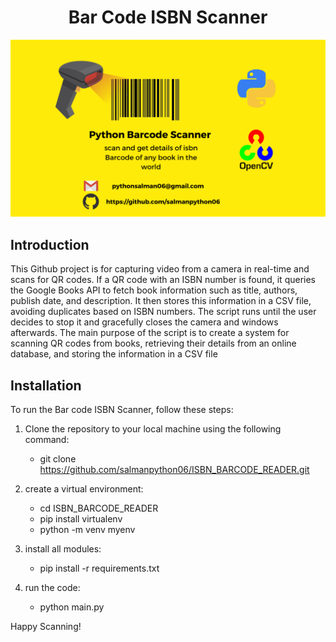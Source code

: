 
<h1 align="center">Bar Code ISBN Scanner</h1>

![QR Code Scanner](https://github.com/salmanmallah/Library-Automation/blob/main/1.png)


## Introduction
This Github project is for capturing video from a camera in real-time and scans for QR codes. If a QR code with an ISBN number is found, it queries the Google Books API to fetch book information such as title, authors, publish date, and description. It then stores this information in a CSV file, avoiding duplicates based on ISBN numbers. The script runs until the user decides to stop it and gracefully closes the camera and windows afterwards. The main purpose of the script is to create a system for scanning QR codes from books, retrieving their details from an online database, and storing the information in a CSV file



## Installation
To run the Bar code ISBN Scanner, follow these steps:

1. Clone the repository to your local machine using the following command:
    - git clone https://github.com/salmanpython06/ISBN_BARCODE_READER.git

2. create a virtual environment:
    - cd ISBN_BARCODE_READER
    - pip install virtualenv
    - python -m venv myenv
3. install all modules:
    - pip install -r requirements.txt
4. run the code:
    - python main.py

Happy Scanning!

